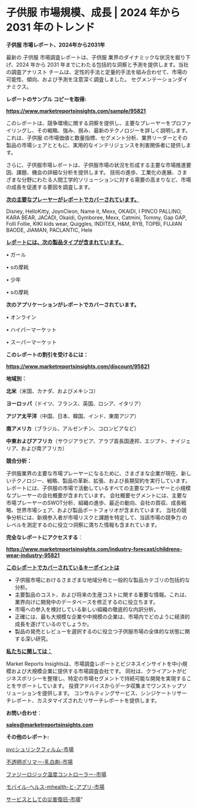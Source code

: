 # 子供服 市場規模、成長 | 2024 年から 2031 年のトレンド

<strong>子供服 市場レポート、2024年から2031年</strong>

最新の 子供服 市場調査レポートは、子供服 業界のダイナミックな状況を掘り下げ、2024 年から 2031 年までにわたる包括的な洞察と予測を提供します。当社の調査アナリスト チームは、定性的手法と定量的手法を組み合わせて、市場の可能性、傾向、および予測を注意深く調査しました。 セグメンテーションダイナミクス。



<strong>レポートのサンプル コピーを取得:</strong> <a href=https://www.marketreportsinsights.com/sample/95821>

<strong><u>https://www.marketreportsinsights.com/sample/95821</u></strong></a>

このレポートは、競争環境に関する洞察を提供し、主要なプレーヤーをプロファイリングし、その戦略、強み、弱み、最新のテクノロジーを詳しく説明します。 これは、子供服 の市場価値と数量指標、セグメント分析、業界リーダーとその製品の市場シェアとともに、実用的なインテリジェンスを利害関係者に提供します。

さらに、子供服市場レポートは、子供服市場の状況を形成する主要な市場推進要因、課題、機会の詳細な分析を提供します。 技術の進歩、工業化の進展、さまざまな分野にわたる人間工学的ソリューションに対する需要の高まりなど、市場の成長を促進する要因を調査します。



<strong><u>次の主要なプレーヤーがレポートでカバーされています。</u></strong>

Disney, HelloKitty, JoynCleon, Name it, Mexx, OKAIDI, I PINCO PALLINO, KARA BEAR, JACADI, Okaidi, Gymboree, Mexx, Catmini, Tommy, Gap GAP, Folli Follie, KIKI kids wear, Quiggles, INDITEX, H&M, RYB, TOPBI, FUJIAN BAODE, JIAMAN, PACLANTIC, Hele



<strong><u><b>レポートには、次の製品タイプが含まれています。</b></u></strong>

• ガール

• sの摩耗

• 少年

• sの摩耗



<strong><b>次のアプリケーションがレポートでカバーされています。</b></strong>

• オンライン

• ハイパーマーケット

• スーパーマーケット



<strong><b>このレポートの割引を受けるには：</b></strong><a href=https://www.marketreportsinsights.com/discount/95821>

<strong><u>https://www.marketreportsinsights.com/discount/95821</u></strong></a>



<strong>地域別：</strong>



<strong>北米</strong>（米国、カナダ、およびメキシコ）



<strong>ヨーロッパ</strong>（ドイツ、フランス、英国、ロシア、イタリア）



<strong>アジア太平洋</strong>（中国、日本、韓国、インド、東南アジア）



<strong>南アメリカ</strong>（ブラジル、アルゼンチン、コロンビアなど）



<strong>中東およびアフリカ</strong>（サウジアラビア、アラブ首長国連邦、エジプト、ナイジェリア、および南アフリカ）



<strong>競合分析：</strong>

子供服業界の主要な市場プレーヤーになるために、さまざまな企業が現在、新しいテクノロジー、戦略、製品の革新、拡張、および長期契約を実行しています。 レポートには、子供服の市場で活動しているすべての主要なプレーヤーと小規模なプレーヤーの会社概要が含まれています。 会社概要セグメントには、主要な市場プレーヤーのSWOT分析、組織の進歩、最近の動向、会社の買収、成長戦略、世界市場シェア、および製品ポートフォリオが含まれています。 当社の競争分析には、新規参入者が市場リスクと課題を特定して、当該市場の競争力 のレベルを測定するのに役立つ洞察に満ちた情報も含まれています。



<strong>完全なレポートにアクセスする</strong>：

<a href=https://www.marketreportsinsights.com/industry-forecast/childrens-wear-industry-95821>

<strong><u>https://www.marketreportsinsights.com/industry-forecast/childrens-wear-industry-95821</u></strong></a>



<strong><u><b>このレポートでカバーされているキーポイントは</b></u></strong>
<ul>
  <li>子供服市場におけるさまざまな地域分布と一般的な製品カテゴリの包括的な分析。</li>
  <li>主要製品のコスト、および将来の生産コストに関する重要な情報。これは、業界向けに開発中のデータベースを修正するのに役立ちます。</li>
  <li>市場への参入を検討している新しい組織の徹底的な内訳分析。</li>
  <li>正確には、最も大規模な企業や中規模の企業は、市場内でどのように経済的成長を遂げているのでしょうか。</li>
  <li>製品の発売とレビューを選択するのに役立つ子供服市場の全体的な状態に関する深い研究。</li>
</ul>


<strong><u><b>私たちに関しては：</b></u></strong>

Market Reports Insightsは、市場調査レポートとビジネスインサイトを中小規模および大規模企業に提供する市場調査会社です。 同社は、クライアントがビジネスポリシーを整理し、特定の市場セグメントで持続可能な開発を実現することをサポートしています。 投資アドバイスからデータ収集までワンストップソリューションを提供します。 コンサルティングサービス、シンジケートリサーチレポート、カスタマイズされたリサーチレポートを提供します。



<strong><b>お問い合わせ</b></strong>：

<a href=mailto:sales@marketreportsinsights.com>

<strong><u>sales@marketreportsinsights.com</u></strong></a>



<strong>その他のレポート:</strong>

<a href=https://www.linkedin.com/pulse/pvcシュリンクフィルム-市場-2023-新興市場-将来の動向と市場需要-2030-pr-news-hub-kcdbf/>pvcシュリンクフィルム-市場</a>

<a href=https://www.linkedin.com/pulse/不透明ポリマー-乳白剤-市場-2023-swot-分析と成長率-2030-fok5c/>不透明ポリマー-乳白剤-市場</a>

<a href=https://www.linkedin.com/pulse/ファジーロジック温度コントローラー-市場-2023-収益と成長ドライバー-2030-pr-news-hub-cjwjf/>ファジーロジック温度コントローラー-市場</a>

<a href=https://www.linkedin.com/pulse/モバイル-ヘルス-mhealth-と-アプリ-市場-2023-最新の-m3tgf/>モバイル-ヘルス-mhealth-と-アプリ-市場</a>

<a href=https://www.linkedin.com/pulse/サービスとしての災害復旧-市場-2030-年までの需要に焦点を当てた-rhjif/>サービスとしての災害復旧-市場</a>"
